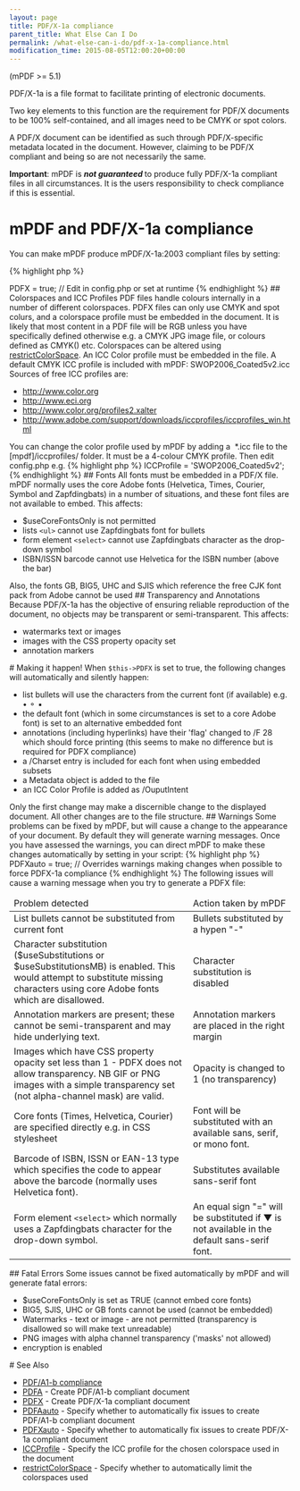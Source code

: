 ```yaml
---
layout: page
title: PDF/X-1a compliance
parent_title: What Else Can I Do
permalink: /what-else-can-i-do/pdf-x-1a-compliance.html
modification_time: 2015-08-05T12:00:20+00:00
---
```


(mPDF &gt;= 5.1)

PDF/X-1a is a file format to facilitate printing of electronic documents.

Two key elements to this function are the requirement for PDF/X documents to be 100% self-contained, and all images need to be CMYK or spot colors.

A PDF/X document can be identified as such through PDF/X-specific metadata located in the document. However, claiming to be PDF/X compliant and being so are not necessarily the same.

<b>Important</b>: mPDF is <b><i>not guaranteed </i></b>to produce fully PDF/X-1a compliant files in all circumstances. It is the users responsibility to check compliance if this is essential.

# mPDF and PDF/X-1a compliance

You can make mPDF produce mPDF/X-1a:2003 compliant files by setting:

{% highlight php %}
<?php

$this->PDFX = true; // Edit in config.php or set at runtime
{% endhighlight %}

## Colorspaces and ICC Profiles

PDF files handle colours internally in a number of different colorspaces. PDFX files can only use CMYK and spot colurs, and a colorspace profile must be embedded in the document.

It is likely that most content in a PDF file will be RGB unless you have specifically defined otherwise e.g. a CMYK JPG image file, or colours defined as CMYK() etc.

Colorspaces can be altered using <a href="{{ "/reference/mpdf-variables/restrictcolorspace.html" | prepend: site.baseurl }}">restrictColorSpace</a>.

An ICC Color profile must be embedded in the file.

A default CMYK ICC profile is included with mPDF: SWOP2006_Coated5v2.icc

Sources of free ICC profiles are:

<ul>
<li><a href="http://www.color.org/">http://www.color.org</a></li>
<li><a href="http://www.eci.org/">http://www.eci.org</a> </li>
<li><a href="http://www.color.org/profiles2.xalter">http://www.color.org/profiles2.xalter </a></li>
<li><a href="http://www.adobe.com/support/downloads/iccprofiles/iccprofiles_win.html">http://www.adobe.com/support/downloads/iccprofiles/iccprofiles_win.html </a></li>
</ul>

You can change the color profile used by mPDF by adding a&nbsp; <span class="filename">*.icc</span> file to the <span class="filename">[mpdf]/iccprofiles/</span> folder. It must be a 4-colour CMYK profile. Then edit <span class="filename">config.php</span> e.g.

{% highlight php %}
<?php

$this->ICCProfile = 'SWOP2006_Coated5v2';
{% endhighlight %}

## Fonts

All fonts must be embedded in a PDF/X file. mPDF normally uses the core Adobe fonts (Helvetica, Times, Courier, Symbol and Zapfdingbats) in a number of situations, and these font files are not available to embed. This affects:

<ul>
<li><span class="parameter">$useCoreFontsOnly</span> is not permitted</li>
<li>lists <code>&lt;ul&gt;</code> cannot use Zapfdingbats font for bullets</li>
<li>form element <code>&lt;select&gt;</code> cannot use Zapfdingbats character as the drop-down symbol</li>
<li>ISBN/ISSN barcode cannot use Helvetica for the ISBN number (above the bar)</li>
</ul>

Also, the fonts GB, BIG5, UHC and SJIS which reference the free CJK font pack from Adobe cannot be used

## Transparency and Annotations

Because PDF/X-1a has the objective of ensuring reliable reproduction of the document, no objects may be transparent or semi-transparent. This affects:

<ul>
<li>watermarks text or images</li>
<li>images with the CSS property <span class="parameter">opacity</span> set</li>
<li>annotation markers</li>
</ul>

# Making it happen!

When <code>$this-&gt;PDFX</code> is set to true, the following changes will automatically and silently happen:

<ul>
<li>list bullets will use the characters from the current font (if available) e.g. • ⚬ ▪ </li>
<li>the default font (which in some circumstances is set to a core Adobe font) is set to an alternative embedded font</li>
<li>annotations (including hyperlinks) have their 'flag' changed to /F 28 which should force printing (this seems to make no difference but is required for PDFX compliance)</li>
<li>a /Charset entry is included for each font when using embedded subsets</li>
<li>a Metadata object is added to the file </li>
<li>an ICC Color Profile is added as /OuputIntent</li>
</ul>

Only the first change may make a discernible change to the displayed document. All other changes are to the file structure.

## Warnings

Some problems can be fixed by mPDF, but will cause a change to the appearance of your document. By default they will generate warning messages. Once you have assessed the warnings, you can direct mPDF to make these changes automatically by setting in your script:

{% highlight php %}
<?php

$mpdf->PDFXauto = true; // Overrides warnings making changes when possible to force PDFX-1a compliance
{% endhighlight %}

The following issues will cause a warning message when you try to generate a PDFX file:

<table class="table"> <thead>
<tr>
<td>Problem detected</td>
<td>Action taken by mPDF</td>
</tr>
</thead> <tbody>
<tr>
<td>List bullets cannot be substituted from current font</td>
<td>Bullets substituted by a hypen "-"</td>
</tr>
<tr>
<td>

Character substitution (<span class="parameter">$useSubstitutions</span> or <span class="parameter">$useSubstitutionsMB</span>) is enabled.

This would attempt to substitute missing characters using core Adobe fonts which are disallowed.

</td>
<td>Character substitution is disabled

</td>
</tr>
<tr>
<td>Annotation markers are present; these cannot be semi-transparent and may hide underlying text.</td>
<td>Annotation markers are placed in the right margin</td>
</tr>
<tr>
<td>

Images which have CSS property opacity set less than 1 - PDFX does not allow transparency.

NB GIF or PNG images with a simple transparency set (not alpha-channel mask) are valid.

</td>
<td>Opacity is changed to 1 (no transparency)</td>
</tr>
<tr>
<td>Core fonts (Times, Helvetica, Courier) are specified directly e.g. in CSS stylesheet</td>
<td>Font will be substituted with an available sans, serif, or mono font.</td>
</tr>
<tr>
<td>Barcode of ISBN, ISSN or EAN-13 type which specifies the code to appear above the barcode (normally uses Helvetica font).</td>
<td>Substitutes available sans-serif font</td>
</tr>
<tr>
<td>Form element <code>&lt;select&gt;</code> which normally uses a Zapfdingbats character for the drop-down symbol.</td>
<td>An equal sign "=" will be substituted if ▼ is not available in the default sans-serif font.</td>
</tr>
</tbody> </table>

## Fatal Errors

Some issues cannot be fixed automatically by mPDF and will generate fatal errors:

<ul>
<li><span class="parameter">$useCoreFontsOnly</span> is set as <span class="smallblock">TRUE</span> (cannot embed core fonts)</li>
<li>BIG5, SJIS, UHC or GB fonts cannot be used (cannot be embedded)</li>
<li>Watermarks - text or image - are not permitted (transparency is disallowed so will make text unreadable)</li>
<li>PNG images with alpha channel transparency ('masks' not allowed)</li>
<li>encryption is enabled</li>
</ul>

# See Also

<ul>
<li class="manual_boxlist"><a href="{{ "/what-else-can-i-do/pdf-a1-b-compliance.html" | prepend: site.baseurl }}">PDF/A1-b compliance</a></li>
<li class="manual_boxlist"><a href="{{ "/reference/mpdf-variables/pdfa.html" | prepend: site.baseurl }}">PDFA</a> - Create PDF/A1-b compliant document</li>
<li class="manual_boxlist"><a href="{{ "/reference/mpdf-variables/pdfx.html" | prepend: site.baseurl }}">PDFX</a> - Create PDF/X-1a compliant document</li>
<li class="manual_boxlist"><a href="{{ "/reference/mpdf-variables/pdfaauto.html" | prepend: site.baseurl }}">PDFAauto</a> - Specify whether to automatically fix issues to create PDF/A1-b compliant document</li>
<li class="manual_boxlist"><a href="{{ "/reference/mpdf-variables/pdfxauto.html" | prepend: site.baseurl }}">PDFXauto</a> - Specify whether to automatically fix issues to create PDF/X-1a compliant document</li>
<li class="manual_boxlist"><a href="{{ "/reference/mpdf-variables/iccprofile.html" | prepend: site.baseurl }}">ICCProfile</a> - Specify the ICC profile for the chosen colorspace used in the document</li>
<li class="manual_boxlist"><a href="{{ "/reference/mpdf-variables/restrictcolorspace.html" | prepend: site.baseurl }}">restrictColorSpace</a> - Specify whether to automatically limit the colorspaces used</li>
</ul>
